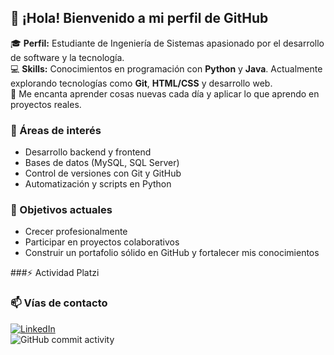 ## 👋 ¡Hola! Bienvenido a mi perfil de GitHub

🎓 **Perfil:** Estudiante de Ingeniería de Sistemas apasionado por el desarrollo de software y la tecnología.  
💻 **Skills:** Conocimientos en programación con **Python** y **Java**. Actualmente explorando tecnologías como **Git**, **HTML/CSS** y desarrollo web.  
🚀 Me encanta aprender cosas nuevas cada día y aplicar lo que aprendo en proyectos reales.  

### 🧠 Áreas de interés
- Desarrollo backend y frontend
- Bases de datos (MySQL, SQL Server)
- Control de versiones con Git y GitHub
- Automatización y scripts en Python

### 🎯 Objetivos actuales
- Crecer profesionalmente
- Participar en proyectos colaborativos
- Construir un portafolio sólido en GitHub y fortalecer mis conocimientos

###:zap: Actividad Platzi
<!--START_SECTION:activity-->

<!--END_SECTION:activity-->

### 📫 Vías de contacto

[![LinkedIn](https://img.shields.io/badge/LinkedIn-Sergio%20Daza-blue?logo=linkedin)](https://www.linkedin.com/in/sergio-daza-6b01352aa/)  
![GitHub commit activity](https://img.shields.io/github/commit-activity/m/dazaman08/dazaman08)

